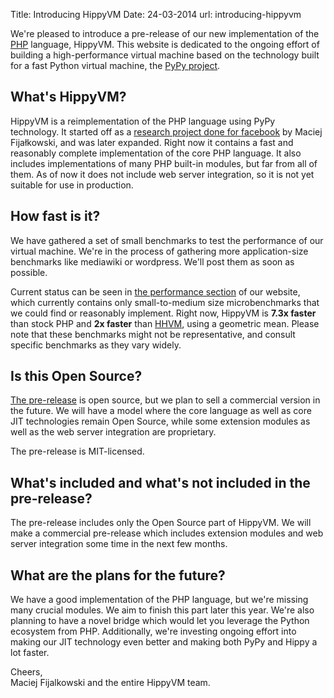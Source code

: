 Title:   Introducing HippyVM
Date:    24-03-2014
url:     introducing-hippyvm

We're pleased to introduce a pre-release of our new implementation
of the [PHP](http://php.net) language,
HippyVM. This website is dedicated to the ongoing effort of building
a high-performance virtual machine based on the technology built for
a fast Python virtual machine, the [PyPy project](http://pypy.org).

What's HippyVM?
---------------

HippyVM is a reimplementation of the PHP language using PyPy technology.
It started off as a [research project done for facebook](http://morepypy.blogspot.com/2012/07/hello-everyone.html) by Maciej Fijałkowski,
and was later expanded. Right now it contains a fast and reasonably complete
implementation of the core PHP language. It also includes implementations of
many PHP built-in modules, but far from all of them. As of now it does not include
web server integration, so it is not yet suitable for use in production.

How fast is it?
---------------

We have gathered a set of small benchmarks to test the performance of our virtual
machine. We're in the process of gathering more application-size benchmarks
like mediawiki or wordpress. We'll post them as soon as possible.

Current status can be seen in
[the performance section](http://hippyvm.com/#performance) of our website, which currently
contains only small-to-medium size microbenchmarks that we
could find or reasonably implement. Right now, HippyVM is **7.3x faster** than stock
PHP and **2x faster** than [HHVM](http://hhvm.com/), using a geometric mean.
Please note that these benchmarks might not be representative, and consult
specific benchmarks as they vary widely.

Is this Open Source?
--------------------

[The pre-release](http://github.com/hippyvm/hippyvm)
is open source, but we plan to sell a commercial version
in the future. We will have a model where the core language as
well as core JIT technologies remain Open Source, while some extension
modules as well as the web server integration are proprietary.

The pre-release is MIT-licensed.

What's included and what's not included in the pre-release?
----------------------------------------------------------

The pre-release includes only the Open Source part of HippyVM. We will make
a commercial pre-release which includes extension modules and web server
integration some time in the next few months.

What are the plans for the future?
----------------------------------

We have a good implementation of the PHP language, but we're missing many
crucial modules. We aim to finish this part later this year. We're also
planning to have a novel bridge which would let you leverage the Python ecosystem
from PHP. Additionally, we're investing ongoing effort into making our JIT
technology even better and making both PyPy and Hippy a lot faster.

Cheers,  
Maciej Fijalkowski and the entire HippyVM team.
